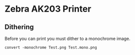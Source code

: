 # Zebra AK203 Printer

## Dithering

Before you can print you must dither to a monochrome image.

```
convert -monochrome Test.png Test.mono.png
```
